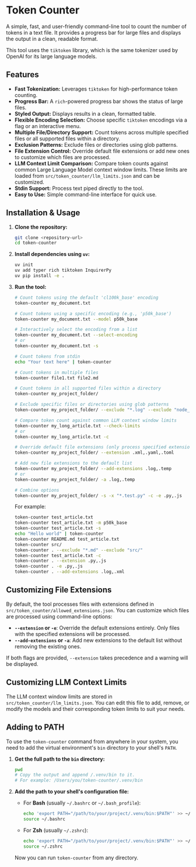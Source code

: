# Token Counter

A simple, fast, and user-friendly command-line tool to count the number of tokens in a text file. It provides a progress bar for large files and displays the output in a clean, readable format.

This tool uses the `tiktoken` library, which is the same tokenizer used by OpenAI for its large language models.

## Features

-   **Fast Tokenization:** Leverages `tiktoken` for high-performance token counting.
-   **Progress Bar:** A `rich`-powered progress bar shows the status of large files.
-   **Styled Output:** Displays results in a clean, formatted table.
-   **Flexible Encoding Selection:** Choose specific `tiktoken` encodings via a flag or an interactive menu.
-   **Multiple File/Directory Support:** Count tokens across multiple specified files or all supported files within a directory.
-   **Exclusion Patterns:** Exclude files or directories using glob patterns.
-   **File Extension Control:** Override default file extensions or add new ones to customize which files are processed.
-   **LLM Context Limit Comparison:** Compare token counts against common Large Language Model context window limits. These limits are loaded from `src/token_counter/llm_limits.json` and can be customized.
-   **Stdin Support:** Process text piped directly to the tool.
-   **Easy to Use:** Simple command-line interface for quick use.

## Installation & Usage

1.  **Clone the repository:**

    ```bash
    git clone <repository-url>
    cd token-counter
    ```

2.  **Install dependencies using `uv`:**

    ```bash
    uv init
    uv add typer rich tiktoken InquirerPy
    uv pip install -e .
    ```

3.  **Run the tool:**

    ```bash
    # Count tokens using the default 'cl100k_base' encoding
    token-counter my_document.txt

    # Count tokens using a specific encoding (e.g., 'p50k_base')
    token-counter my_document.txt --model p50k_base

    # Interactively select the encoding from a list
    token-counter my_document.txt --select-encoding
    # or
    token-counter my_document.txt -s

    # Count tokens from stdin
    echo "Your text here" | token-counter

    # Count tokens in multiple files
    token-counter file1.txt file2.md

    # Count tokens in all supported files within a directory
    token-counter my_project_folder/

    # Exclude specific files or directories using glob patterns
    token-counter my_project_folder/ --exclude "*.log" --exclude "node_modules/"

    # Compare token count against common LLM context window limits
    token-counter my_long_article.txt --check-limits
    # or
    token-counter my_long_article.txt -c

    # Override default file extensions (only process specified extensions)
    token-counter my_project_folder/ --extension .xml,.yaml,.toml

    # Add new file extensions to the default list
    token-counter my_project_folder/ --add-extensions .log,.temp
    # or
    token-counter my_project_folder/ -a .log,.temp

    # Combine options
    token-counter my_project_folder/ -s -x "*.test.py" -c -e .py,.js
    ```

    For example:

    ```bash
    token-counter test_article.txt
    token-counter test_article.txt -m p50k_base
    token-counter test_article.txt -s
    echo "Hello world" | token-counter
    token-counter README.md test_article.txt
    token-counter src/
    token-counter . --exclude "*.md" --exclude "src/"
    token-counter test_article.txt -c
    token-counter . --extension .py,.js
    token-counter . -e .py,.js
    token-counter . --add-extensions .log,.xml
    ```

## Customizing File Extensions

By default, the tool processes files with extensions defined in `src/token_counter/allowed_extensions.json`. You can customize which files are processed using command-line options:

-   **`--extension` or `-e`**: Override the default extensions entirely. Only files with the specified extensions will be processed.
-   **`--add-extensions` or `-a`**: Add new extensions to the default list without removing the existing ones.

If both flags are provided, `--extension` takes precedence and a warning will be displayed.

## Customizing LLM Context Limits

The LLM context window limits are stored in `src/token_counter/llm_limits.json`. You can edit this file to add, remove, or modify the models and their corresponding token limits to suit your needs.

## Adding to PATH

To use the `token-counter` command from anywhere in your system, you need to add the virtual environment's `bin` directory to your shell's `PATH`.

1.  **Get the full path to the `bin` directory:**

    ```bash
    pwd
    # Copy the output and append /.venv/bin to it.
    # For example: /Users/you/token-counter/.venv/bin
    ```

2.  **Add the path to your shell's configuration file:**

    -   For **Bash** (usually `~/.bashrc` or `~/.bash_profile`):

        ```bash
        echo 'export PATH="/path/to/your/project/.venv/bin:$PATH"' >> ~/.bashrc
        source ~/.bashrc
        ```

    -   For **Zsh** (usually `~/.zshrc`):

        ```bash
        echo 'export PATH="/path/to/your/project/.venv/bin:$PATH"' >> ~/.zshrc
        source ~/.zshrc
        ```

    Now you can run `token-counter` from any directory.